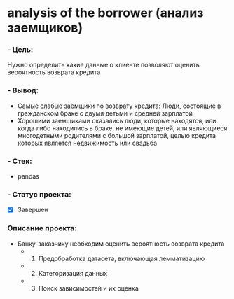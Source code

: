 

# analysis of the borrower (анализ заемщиков)

### - Цель:
Нужно определить какие данные о клиенте позволяют оценить вероятность возврата кредита 

### - Вывод: 
* Самые слабые заемщики по возврату кредита: Люди, состоящие в гражданском браке с двумя детьми и средней зарплатой  
* Хорошими заемщиками оказались люди, которые находятся, или когда либо находились в браке, не имеющие детей, или являющиеся многодетными родителями с большой зарплатой, целью кредита которых является недвижимость или свадьба 

### - Стек: 
* pandas

### - Статус проекта:
- [x] Завершен

### Описание проекта: 
- Банку-заказчику необходим оценить вероятность возврата кредита
    * 1. Предобработка датасета, включающая лемматизацию
    * 2. Категоризация данных 
    * 3. Поиск зависимостей и их оценка 
